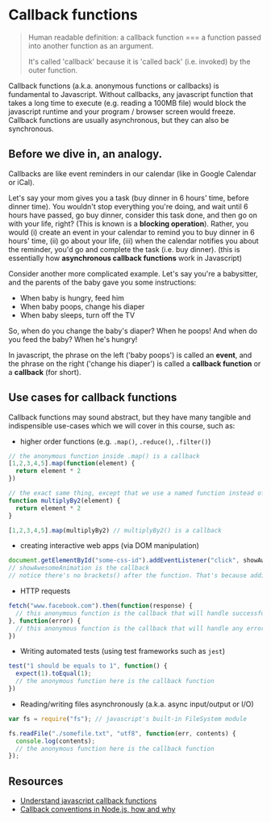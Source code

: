 # Callback functions

> Human readable definition: a callback function === a function passed into another function as an argument.
>
> It's called 'callback' because it is 'called back' \(i.e. invoked\) by the outer function.

Callback functions \(a.k.a. anonymous functions or callbacks\) is fundamental to Javascript. Without callbacks, any javascript function that takes a long time to execute \(e.g. reading a 100MB file\) would block the javascript runtime and your program / browser screen would freeze. Callback functions are usually asynchronous, but they can also be synchronous.

## Before we dive in, an analogy.

Callbacks are like event reminders in our calendar \(like in Google Calendar or iCal\).

Let's say your mom gives you a task \(buy dinner in 6 hours' time, before dinner time\). You wouldn't stop everything you're doing, and wait until 6 hours have passed, go buy dinner, consider this task done, and then go on with your life, right? \(This is known is a **blocking operation**\). Rather, you would \(i\) create an event in your calendar to remind you to buy dinner in 6 hours' time, \(ii\) go about your life, \(iii\) when the calendar notifies you about the reminder, you'd go and complete the task \(i.e. buy dinner\). \(this is essentially how **asynchronous callback functions** work in Javascript\)

Consider another more complicated example. Let's say you're a babysitter, and the parents of the baby gave you some instructions:

* When baby is hungry, feed him
* When baby poops, change his diaper
* When baby sleeps, turn off the TV

So, when do you change the baby's diaper? When he poops! And when do you feed the baby? When he's hungry!

In javascript, the phrase on the left \('baby poops'\) is called an **event**, and the phrase on the right \('change his diaper'\) is called a **callback function** or a **callback** \(for short\).

## Use cases for callback functions

Callback functions may sound abstract, but they have many tangible and indispensible use-cases which we will cover in this course, such as:

* higher order functions \(e.g. `.map()`, `.reduce()`, `.filter()`\)

```javascript
// the anonymous function inside .map() is a callback
[1,2,3,4,5].map(function(element) {  
  return element * 2
}) 

// the exact same thing, except that we use a named function instead of an anonymous function. Javascript doesn't care!
function multiplyBy2(element) {
  return element * 2
}

[1,2,3,4,5].map(multiplyBy2) // multiplyBy2() is a callback
```

* creating interactive web apps \(via DOM manipulation\)

```javascript
document.getElementById("some-css-id").addEventListener("click", showAwesomeAnimation);  
// showAwesomeAnimation is the callback
// notice there's no brackets() after the function. That's because adding brackets would immediately invoke the function. That's not what we want. What we want to do is to pass a function (or a handle to a function) to be invoked when the 'click' event is emitted
```

* HTTP requests 

```javascript
fetch("www.facebook.com").then(function(response) {
  // this anonymous function is the callback that will handle successful HTTP response
}, function(error) {
  // this anonymous function is the callback that will handle any errors (e.g. if facebook is down)
})
```

* Writing automated tests \(using test frameworks such as `jest`\)

```javascript
test("1 should be equals to 1", function() {
  expect(1).toEqual(1);
  // the anonymous function here is the callback function
})
```

* Reading/writing files asynchronously \(a.k.a. async input/output or I/O\)

```javascript
var fs = require("fs"); // javascript's built-in FileSystem module

fs.readFile("./somefile.txt", "utf8", function(err, contents) {
  console.log(contents);
  // the anonymous function here is the callback function
});
```

## Resources

* [Understand javascript callback functions](http://javascriptissexy.com/understand-javascript-callback-functions-and-use-them/)
* [Callback conventions in Node.js, how and why](http://blog.gvm-it.eu/post/22040726249/callback-conventions-in-nodejs-how-and-why)

